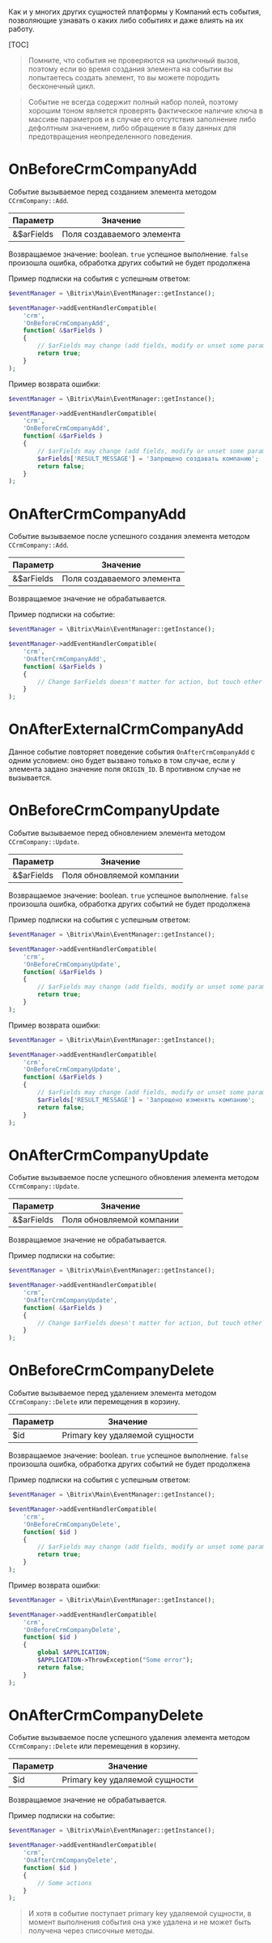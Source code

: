 Как и у многих других сущностей платформы у Компаний есть события, позволяющие узнавать о каких либо событиях и даже влиять на их работу.

[TOC]

>Помните, что события не проверяются на цикличный вызов, поэтому если во время создания элемента на событии вы попытаетесь создать элемент, то вы можете породить бесконечный цикл.

>Событие не всегда содержит полный набор полей, поэтому хорошим тоном является проверять фактическое наличие ключа в массиве параметров и в случае его отсутствия заполнение либо дефолтным значением, либо обращение в базу данных для предотвращения неопределенного поведения.

# OnBeforeCrmCompanyAdd

Событие вызываемое перед созданием элемента методом `CCrmCompany::Add`.
 
| Параметр   | Значение                   |
|:-----------|----------------------------|
| &$arFields | Поля создаваемого элемента |

Возвращаемое значение: boolean.
`true` успешное выполнение.
`false` произошла ошибка, обработка других событий не будет продолжена

Пример подписки на события с успешным ответом:
```php
$eventManager = \Bitrix\Main\EventManager::getInstance();

$eventManager->addEventHandlerCompatible(
    'crm',
    'OnBeforeCrmCompanyAdd',
    function( &$arFields )
    {
        // $arFields may change (add fields, modify or unset some parameters)
        return true;
    }
);
```

Пример возврата ошибки:
```php
$eventManager = \Bitrix\Main\EventManager::getInstance();

$eventManager->addEventHandlerCompatible(
    'crm',
    'OnBeforeCrmCompanyAdd',
    function( &$arFields )
    {
        // $arFields may change (add fields, modify or unset some parameters)
        $arFields['RESULT_MESSAGE'] = 'Запрещено создавать компанию';
        return false;
    }
);
```

# OnAfterCrmCompanyAdd

Событие вызываемое после успешного создания элемента методом `CCrmCompany::Add`.
 
| Параметр   | Значение                   |
|:-----------|----------------------------|
| &$arFields | Поля создаваемого элемента |

Возвращаемое значение не обрабатывается.

Пример подписки на событие:
```php
$eventManager = \Bitrix\Main\EventManager::getInstance();

$eventManager->addEventHandlerCompatible(
    'crm',
    'OnAfterCrmCompanyAdd',
    function( &$arFields )
    {
        // Change $arFields doesn't matter for action, but touch other events
    }
);
```

# OnAfterExternalCrmCompanyAdd

Данное событие повторяет поведение события `OnAfterCrmCompanyAdd` с одним условием: оно будет вызвано только в том случае, если у элемента задано значение поля `ORIGIN_ID`. В противном случае не вызывается.

# OnBeforeCrmCompanyUpdate

Событие вызываемое перед обновлением элемента методом `CCrmCompany::Update`.
 
| Параметр   | Значение                  |
|:-----------|---------------------------|
| &$arFields | Поля обновляемой компании |

Возвращаемое значение: boolean.
`true` успешное выполнение.
`false` произошла ошибка, обработка других событий не будет продолжена

Пример подписки на события с успешным ответом:
```php
$eventManager = \Bitrix\Main\EventManager::getInstance();

$eventManager->addEventHandlerCompatible(
    'crm',
    'OnBeforeCrmCompanyUpdate',
    function( &$arFields )
    {
        // $arFields may change (add fields, modify or unset some parameters)
        return true;
    }
);
```

Пример возврата ошибки:
```php
$eventManager = \Bitrix\Main\EventManager::getInstance();

$eventManager->addEventHandlerCompatible(
    'crm',
    'OnBeforeCrmCompanyUpdate',
    function( &$arFields )
    {
        // $arFields may change (add fields, modify or unset some parameters)
        $arFields['RESULT_MESSAGE'] = 'Запрещено изменять компанию';
        return false;
    }
);
```

# OnAfterCrmCompanyUpdate

Событие вызываемое после успешного обновления элемента методом `CCrmCompany::Update`.
 
| Параметр   | Значение                  |
|:-----------|---------------------------|
| &$arFields | Поля обновляемой компании |

Возвращаемое значение не обрабатывается.

Пример подписки на событие:
```php
$eventManager = \Bitrix\Main\EventManager::getInstance();

$eventManager->addEventHandlerCompatible(
    'crm',
    'OnAfterCrmCompanyUpdate',
    function( &$arFields )
    {
        // Change $arFields doesn't matter for action, but touch other events 
    }
);
```

# OnBeforeCrmCompanyDelete

Событие вызываемое перед удалением элемента методом `CCrmCompany::Delete` или перемещения в корзину.
 
| Параметр | Значение                       |
|:---------|--------------------------------|
| $id      | Primary key удаляемой сущности |

Возвращаемое значение: boolean.
`true` успешное выполнение.
`false` произошла ошибка, обработка других событий не будет продолжена

Пример подписки на события с успешным ответом:
```php
$eventManager = \Bitrix\Main\EventManager::getInstance();

$eventManager->addEventHandlerCompatible(
    'crm',
    'OnBeforeCrmCompanyDelete',
    function( $id )
    {
        // $arFields may change (add fields, modify or unset some parameters)
        return true;
    }
);
```

Пример возврата ошибки:
```php
$eventManager = \Bitrix\Main\EventManager::getInstance();

$eventManager->addEventHandlerCompatible(
    'crm',
    'OnBeforeCrmCompanyDelete',
    function( $id )
    {
        global $APPLICATION;
        $APPLICATION->ThrowException("Some error");
        return false;
    }
);
```

# OnAfterCrmCompanyDelete

Событие вызываемое после успешного удаления элемента методом `CCrmCompany::Delete` или перемещения в корзину. 
 
| Параметр | Значение                       |
|:---------|--------------------------------|
| $id      | Primary key удаляемой сущности |

Возвращаемое значение не обрабатывается.

Пример подписки на событие:
```php
$eventManager = \Bitrix\Main\EventManager::getInstance();

$eventManager->addEventHandlerCompatible(
    'crm',
    'OnAfterCrmCompanyDelete',
    function( $id )
    {
        // Some actions
    }
);
```

>И хотя в событие поступает primary key удаляемой сущности, в момент выполнения события она уже удалена и не может быть получена через списочные методы.